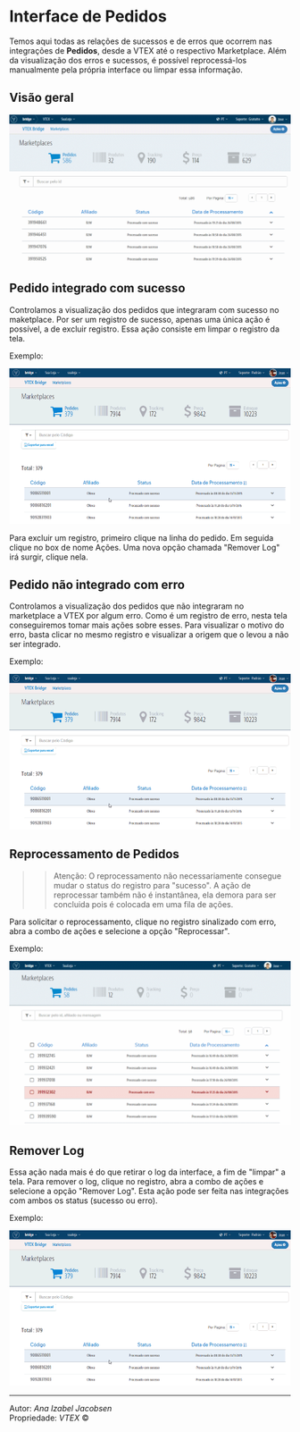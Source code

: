 # Interface de Pedidos
Temos aqui todas as relações de sucessos e de erros que ocorrem nas integrações de **Pedidos**, desde a VTEX até o respectivo Marketplace. Além da visualização dos erros e sucessos, é possível reprocessá-los manualmente pela própria interface ou limpar essa informação.

## Visão geral

![Visão geral Bridge](V_visaogeral_pedido.gif)

## Pedido integrado com sucesso

Controlamos a visualização dos pedidos que integraram com sucesso no maketplace. Por ser um registro de sucesso, apenas uma única ação é possível, a de excluir registro. Essa ação consiste em limpar o registro da tela.

Exemplo:

![Remover Pedido](RemoverLog_Pedidos.gif)

Para excluir um registro, primeiro clique na linha do pedido. Em seguida clique no box de nome Ações. Uma nova opção chamada "Remover Log" irá surgir, clique nela.

## Pedido não integrado com erro

Controlamos a visualização dos pedidos que não integraram no marketplace a VTEX por algum erro. Como é um registro de erro, nesta tela conseguiremos tomar mais ações sobre esses.
Para visualizar o motivo do erro, basta clicar no mesmo registro e visualizar a origem que o levou a não ser integrado.

Exemplo:

![Visão geral Bridge](RemoverLog_Pedidos.gif)


## Reprocessamento de Pedidos

>> Atenção: O reprocessamento não necessariamente consegue mudar o status do registro para "sucesso". A ação de reprocessar também não é instantânea, ela demora para ser concluida pois é colocada em uma fila de ações.

Para solicitar o reprocessamento, clique no registro sinalizado com erro, abra a combo de ações e selecione a opção "Reprocessar".

Exemplo:

![Pedido erro Pedidos](V_peidodo_erro.gif)

## Remover Log

Essa ação nada mais é do que retirar o log da interface, a fim de "limpar" a tela.
Para remover o log, clique no registro, abra a combo de ações e selecione a opção "Remover Log". Esta ação pode ser feita nas integrações com ambos os status (sucesso ou erro).

Exemplo:

![Removendo log Pedido](RemoverLog_Pedidos.gif)

---

Autor: _Ana Izabel Jacobsen_</br>
Propriedade: _VTEX_ &copy;</br>
